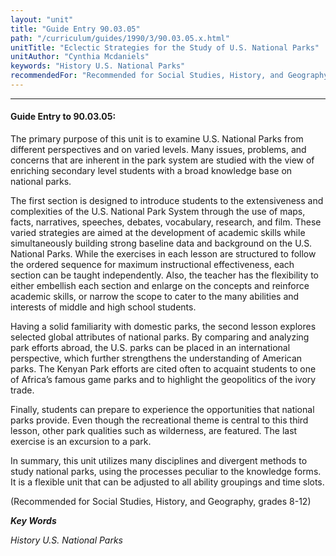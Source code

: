 ```yaml
---
layout: "unit"
title: "Guide Entry 90.03.05"
path: "/curriculum/guides/1990/3/90.03.05.x.html"
unitTitle: "Eclectic Strategies for the Study of U.S. National Parks"
unitAuthor: "Cynthia Mcdaniels"
keywords: "History U.S. National Parks"
recommendedFor: "Recommended for Social Studies, History, and Geography, grades 8-12"
---
```

<body>
<hr/>
<h4>
Guide Entry to 90.03.05:
</h4>
The primary purpose of this unit is to examine U.S. National Parks from different perspectives and on varied levels. Many issues, problems, and concerns that are inherent in the park system are studied with the view of enriching secondary level students with a broad knowledge base on national parks.
<p>
The first section is designed to introduce students to the extensiveness and complexities of the U.S. National Park System through the use of maps, facts, narratives, speeches, debates, vocabulary, research, and film. These varied strategies are aimed at the development of academic skills while simultaneously building strong baseline data and background on the U.S. National Parks. While the exercises in each lesson are structured to follow the ordered sequence for maximum instructional effectiveness, each section can be taught independently. Also, the teacher has the flexibility to either embellish each section and enlarge on the concepts and reinforce academic skills, or narrow the scope to cater to the many abilities and interests of middle and high school students.
</p>
<p>
Having a solid familiarity with domestic parks, the second lesson explores selected global attributes of national parks. By comparing and analyzing park efforts abroad, the U.S. parks can be placed in an international perspective, which further strengthens the understanding of American parks. The Kenyan Park efforts are cited often to acquaint students to one of Africa’s famous game parks and to highlight the geopolitics of the ivory trade.
</p>
<p>
Finally, students can prepare to experience the opportunities that national parks provide. Even though the recreational theme is central to this third lesson, other park qualities such as wilderness, are featured. The last exercise is an excursion to a park.
</p>
<p>
In summary, this unit utilizes many disciplines and divergent methods to study national parks, using the processes peculiar to the knowledge forms. It is a flexible unit that can be adjusted to all ability groupings and time slots.
</p>
<p>
(Recommended for Social Studies, History, and Geography, grades 8-12)
</p>
<p>
<b>
<i>
Key Words
</i>
</b>
<br/>
</p>
<p>
<i>
History U.S. National Parks
</i>
</p>
</body>